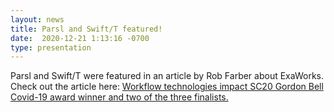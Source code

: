 ```yaml
---
layout: news
title: Parsl and Swift/T featured!
date:  2020-12-21 1:13:16 -0700
type: presentation
---
```

Parsl and Swift/T were featured in an article by Rob Farber about ExaWorks. Check out the article here:
[Workflow technologies impact SC20 Gordon Bell Covid-19 award winner and two of the three finalists.](https://www.exascaleproject.org/workflow-technologies-impact-sc20-gordon-bell-covid-19-award-winner-and-two-of-the-three-finalists/)


